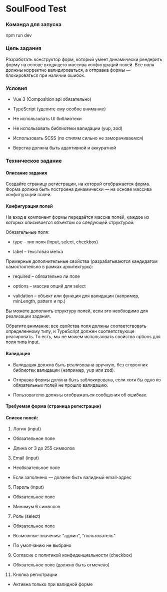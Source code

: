 # SoulFood Test

### Команда для запуска
npm run dev


### Цель задания

Разработать конструктор форм, который умеет динамически рендерить форму на основе входящего массива конфигураций полей. Все поля должны корректно валидироваться, а отправка формы — блокироваться при наличии ошибок.

### Условия

-   Vue 3 (Composition api обязательно)
    
-   TypeScript (уделите ему особое внимание)
    
-   Не использовать UI библиотеки
    
-   Не использовать библиотеки валидации (yup, zod)
    
-   Использовать SCSS (по стилям сильно не заморачиваемся)
    
-   Верстка должна быть адаптивной и аккуратной
    
### Техническое задание

#### Описание задания

Создайте страницу регистрации, на которой отображается форма. Форма должна быть построена динамически — на основе массива конфигураций полей.

#### Конфигурация полей

На вход в компонент формы передаётся массив полей, каждое из которых описывается объектом со следующей структурой:

Обязательные поля:

-   type – тип поля (input, select, checkbox)     
    
-   label – текстовая метка  
      
Примерные дополнительные свойства (разрабатываются кандидатом самостоятельно в рамках архитектуры):

-   required – обязательно ли поле  
        
-   options – массив опций для select  
       
-   validation – объект или функция для валидации (например, minLength, pattern и пр.)  
      
Вы можете дополнить структуру полей, если это необходимо для реализации задания.

Обратите внимание: все свойства поля должны соответствовать определенному типу, и TypeScript должен соответствующе реагировать. То есть, мы не можем использовать свойство options для поля типа input.

#### Валидация

-   Валидация должна быть реализована вручную, без сторонних библиотек валидации (например, yup или zod).  
       
-   Отправка формы должна быть заблокирована, если хотя бы одно из обязательных полей не прошло валидацию.  
      
-   Пользователю должны отображаться сообщения об ошибках.
    
#### Требуемая форма (страница регистрации)

#### Список полей:

1.  Логин (input)  
      
-   Обязательное поле  
      
-   Длина от 3 до 255 символов  
      
3.  Email (input)  
      
-   Необязательное поле  
      
-   Если заполнено — должен быть валидный email-адрес  
      
5.  Пароль (input)  
      
-   Обязательное поле  
      
-   Минимум 6 символов  
      
7.  Роль (select)  
      
-   Обязательное поле  
      
-   Возможные значения: "админ", "пользователь"  
      
-   По умолчанию не выбрано  
      
9.  Согласие с политикой конфиденциальности (checkbox)  
      
-   Обязательное поле (должно быть отмечено)  
      
11.  Кнопка регистрации  
      
-   Активна только при валидной форме
